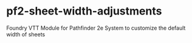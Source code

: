 # pf2-sheet-width-adjustments
 Foundry VTT Module for Pathfinder 2e System to customize the default width of sheets
